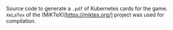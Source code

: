 Source code to generate a `.pdf` of Kubernetes cards for the game.  
`XeLaTex` of the (MiKTeX)[https://miktex.org/] project was used for compilation.  
